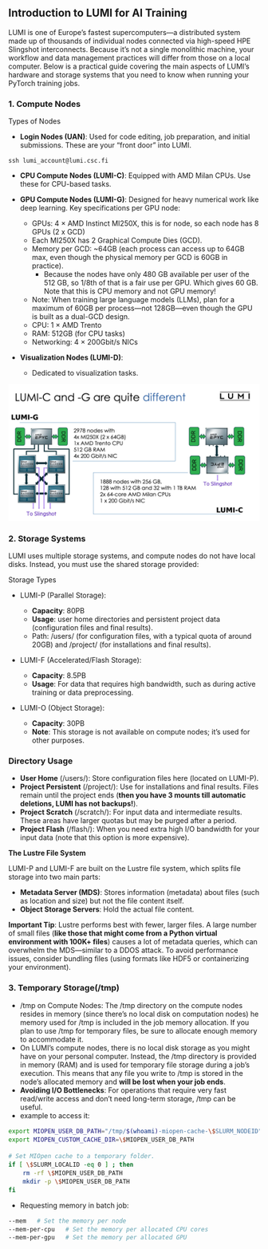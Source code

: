 
## Introduction to LUMI for AI Training

LUMI is one of Europe’s fastest supercomputers—a distributed system made up of thousands of individual nodes connected via high-speed HPE Slingshot interconnects. Because it’s not a single monolithic machine, your workflow and data management practices will differ from those on a local computer. Below is a practical guide covering the main aspects of LUMI’s hardware and storage systems that you need to know when running your PyTorch training jobs.

### 1. **Compute Nodes**

Types of Nodes
- **Login Nodes (UAN)**:
Used for code editing, job preparation, and initial submissions. These are your “front door” into LUMI.

```
ssh lumi_account@lumi.csc.fi 
```

- **CPU Compute Nodes (LUMI-C)**:
	Equipped with AMD Milan CPUs. Use these for CPU-based tasks.

- **GPU Compute Nodes (LUMI-G)**:
Designed for heavy numerical work like deep learning.
Key specifications per GPU node:
	- GPUs: 4 × AMD Instinct MI250X, this is for node, so each node has 8 GPUs (2 x GCD)
	- Each MI250X has 2 Graphical Compute Dies (GCD).
	- Memory per GCD: ~64GB (each process can access up to 64GB max, even though the physical memory per GCD is 60GB in practice).
      - Because the nodes have only 480 GB available per user of the 512 GB, so 1/8th of that is a fair use per GPU. Which gives 60 GB. Note that this is CPU memory and not GPU memory!
	- Note: When training large language models (LLMs), plan for a maximum of 60GB per process—not 128GB—even though the GPU is built as a dual-GCD design.
	- CPU: 1 × AMD Trento
	- RAM: 512GB (for CPU tasks)
	- Networking: 4 × 200Gbit/s NICs
- **Visualization Nodes (LUMI-D)**:
  - Dedicated to visualization tasks.

![types_of_nodes](assets/img.png)

### 2. **Storage Systems**

LUMI uses multiple storage systems, and compute nodes do not have local disks. Instead, you must use the shared storage provided:

Storage Types
- LUMI-P (Parallel Storage):
	- **Capacity**: 80PB
	- **Usage**: user home directories and persistent project data (configuration files and final results).
	- Path: /users/<username> (for configuration files, with a typical quota of around 20GB) and /project/<project> (for installations and final results).
- LUMI-F (Accelerated/Flash Storage):
  - **Capacity**: 8.5PB
  - **Usage**: For data that requires high bandwidth, such as during active training or data preprocessing.

- LUMI-O (Object Storage):
  - **Capacity**: 30PB
  - **Note**: This storage is not available on compute nodes; it’s used for other purposes.

### **Directory Usage**
- **User Home** (/users/<username>):
Store configuration files here (located on LUMI-P).
- **Project Persistent** (/project/<project>):
Use for installations and final results. Files remain until the project ends (**then you have 3 mounts till automatic deletions, LUMI has not backups!**).
- **Project Scratch** (/scratch/<project>):
For input data and intermediate results. These areas have larger quotas but may be purged after a period.
- **Project Flash** (/flash/<project>):
When you need extra high I/O bandwidth for your input data (note that this option is more expensive).

**The Lustre File System**

LUMI-P and LUMI-F are built on the Lustre file system, which splits file storage into two main parts:
- **Metadata Server (MDS)**:
Stores information (metadata) about files (such as location and size) but not the file content itself.
- **Object Storage Servers**:
Hold the actual file content.

**Important Tip**:
Lustre performs best with fewer, larger files. A large number of small files (**like those that might come from a Python virtual environment with 100K+ files**) causes a lot of metadata queries, which can overwhelm the MDS—similar to a DDOS attack. To avoid performance issues, consider bundling files (using formats like HDF5 or containerizing your environment).

### 3. Temporary Storage(/tmp)

- /tmp on Compute Nodes:
The /tmp directory on the compute nodes resides in memory (since there’s no local disk on computation nodes) he memory used for /tmp is included in the job memory allocation. If you plan to use /tmp for temporary files, be sure to allocate enough memory to accommodate it.
- On LUMI’s compute nodes, there is no local disk storage as you might have on your personal computer. Instead, the /tmp directory is provided in memory (RAM) and is used for temporary file storage during a job’s execution. This means that any file you write to /tmp is stored in the node’s allocated memory and **will be lost when your job ends**.
- **Avoiding I/O Bottlenecks**: For operations that require very fast read/write access and don’t need long-term storage, /tmp can be useful.
- example to access it:
```bash
export MIOPEN_USER_DB_PATH="/tmp/$(whoami)-miopen-cache-\$SLURM_NODEID"
export MIOPEN_CUSTOM_CACHE_DIR=\$MIOPEN_USER_DB_PATH

# Set MIOpen cache to a temporary folder.
if [ \$SLURM_LOCALID -eq 0 ] ; then
    rm -rf \$MIOPEN_USER_DB_PATH
    mkdir -p \$MIOPEN_USER_DB_PATH
fi
```
- Requesting memory in batch job:
```bash
--mem	# Set the memory per node
--mem-per-cpu	# Set the memory per allocated CPU cores
--mem-per-gpu	# Set the memory per allocated GPU
```
